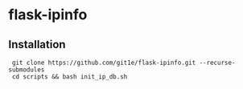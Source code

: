 # flask-ipinfo

## Installation
```shell
 git clone https://github.com/git1e/flask-ipinfo.git --recurse-submodules
 cd scripts && bash init_ip_db.sh
```